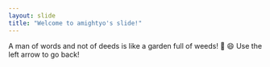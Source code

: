 ```yaml
---
layout: slide
title: "Welcome to amightyo's slide!"
---
```

A man of words and not of deeds is like a garden full of weeds! :tada: :smile:
Use the left arrow to go back!
